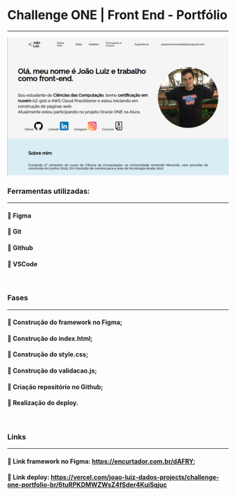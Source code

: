 # Challenge ONE | Front End - Portfólio
---

<p align="center" >
     <img width="600" heigth="600" src="https://github.com/joaoluizcienciadados/challenge-one-portfolio-br/blob/master/assets/tela%20inicial.png">
</p>

###  Ferramentas utilizadas:
---
#### 🔹 Figma
#### 🔹 Git
#### 🔹 Github
#### 🔹 VSCode

<br>

### Fases
---
#### 🔹 Construção do framework no Figma;
#### 🔹 Construção do index.html;
#### 🔹 Construção do style.css;
#### 🔹 Construção do validacao.js;
#### 🔹 Criação repositório no Github; 
#### 🔹 Realização do deploy.

<br>

### Links
---
#### 🔹 Link framework no Figma: https://encurtador.com.br/dAFRY;
#### 🔹 Link deploy: https://vercel.com/joao-luiz-dados-projects/challenge-one-portfolio-br/6tuRPKDMWZWsZ4fSder4KuiSqjuc

